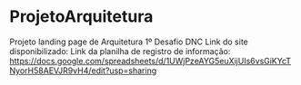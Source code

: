 # ProjetoArquitetura
Projeto landing page de Arquitetura 1º Desafio DNC
Link do site disponibilizado:
Link da planilha de registro de informação: https://docs.google.com/spreadsheets/d/1UWjPzeAYG5euXijUIs6vsGiKYcTNyorH58AEVJR9vH4/edit?usp=sharing
